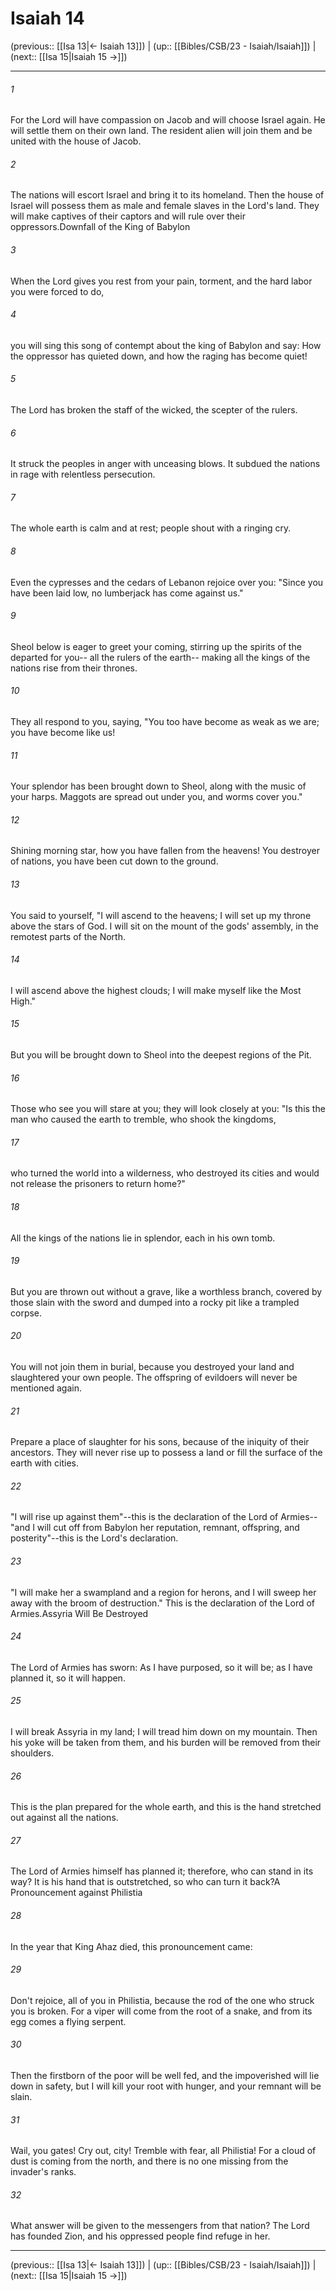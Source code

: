 # Isaiah 14

(previous:: [[Isa 13|← Isaiah 13]]) | (up:: [[Bibles/CSB/23 - Isaiah/Isaiah]]) | (next:: [[Isa 15|Isaiah 15 →]])

***


###### 1 
For the Lord will have compassion on Jacob and will choose Israel again. He will settle them on their own land. The resident alien will join them and be united with the house of Jacob. 

###### 2 
The nations will escort Israel and bring it to its homeland. Then the house of Israel will possess them as male and female slaves in the Lord's land. They will make captives of their captors and will rule over their oppressors.Downfall of the King of Babylon 

###### 3 
When the Lord gives you rest from your pain, torment, and the hard labor you were forced to do, 

###### 4 
you will sing this song of contempt about the king of Babylon and say: How the oppressor has quieted down, and how the raging has become quiet! 

###### 5 
The Lord has broken the staff of the wicked, the scepter of the rulers. 

###### 6 
It struck the peoples in anger with unceasing blows. It subdued the nations in rage with relentless persecution. 

###### 7 
The whole earth is calm and at rest; people shout with a ringing cry. 

###### 8 
Even the cypresses and the cedars of Lebanon rejoice over you: "Since you have been laid low, no lumberjack has come against us." 

###### 9 
Sheol below is eager to greet your coming, stirring up the spirits of the departed for you-- all the rulers of the earth-- making all the kings of the nations rise from their thrones. 

###### 10 
They all respond to you, saying, "You too have become as weak as we are; you have become like us! 

###### 11 
Your splendor has been brought down to Sheol, along with the music of your harps. Maggots are spread out under you, and worms cover you." 

###### 12 
Shining morning star, how you have fallen from the heavens! You destroyer of nations, you have been cut down to the ground. 

###### 13 
You said to yourself, "I will ascend to the heavens; I will set up my throne above the stars of God. I will sit on the mount of the gods' assembly, in the remotest parts of the North. 

###### 14 
I will ascend above the highest clouds; I will make myself like the Most High." 

###### 15 
But you will be brought down to Sheol into the deepest regions of the Pit. 

###### 16 
Those who see you will stare at you; they will look closely at you: "Is this the man who caused the earth to tremble, who shook the kingdoms, 

###### 17 
who turned the world into a wilderness, who destroyed its cities and would not release the prisoners to return home?" 

###### 18 
All the kings of the nations lie in splendor, each in his own tomb. 

###### 19 
But you are thrown out without a grave, like a worthless branch, covered by those slain with the sword and dumped into a rocky pit like a trampled corpse. 

###### 20 
You will not join them in burial, because you destroyed your land and slaughtered your own people. The offspring of evildoers will never be mentioned again. 

###### 21 
Prepare a place of slaughter for his sons, because of the iniquity of their ancestors. They will never rise up to possess a land or fill the surface of the earth with cities. 

###### 22 
"I will rise up against them"--this is the declaration of the Lord of Armies--"and I will cut off from Babylon her reputation, remnant, offspring, and posterity"--this is the Lord's declaration. 

###### 23 
"I will make her a swampland and a region for herons, and I will sweep her away with the broom of destruction." This is the declaration of the Lord of Armies.Assyria Will Be Destroyed 

###### 24 
The Lord of Armies has sworn: As I have purposed, so it will be; as I have planned it, so it will happen. 

###### 25 
I will break Assyria in my land; I will tread him down on my mountain. Then his yoke will be taken from them, and his burden will be removed from their shoulders. 

###### 26 
This is the plan prepared for the whole earth, and this is the hand stretched out against all the nations. 

###### 27 
The Lord of Armies himself has planned it; therefore, who can stand in its way? It is his hand that is outstretched, so who can turn it back?A Pronouncement against Philistia 

###### 28 
In the year that King Ahaz died, this pronouncement came: 

###### 29 
Don't rejoice, all of you in Philistia, because the rod of the one who struck you is broken. For a viper will come from the root of a snake, and from its egg comes a flying serpent. 

###### 30 
Then the firstborn of the poor will be well fed, and the impoverished will lie down in safety, but I will kill your root with hunger, and your remnant will be slain. 

###### 31 
Wail, you gates! Cry out, city! Tremble with fear, all Philistia! For a cloud of dust is coming from the north, and there is no one missing from the invader's ranks. 

###### 32 
What answer will be given to the messengers from that nation? The Lord has founded Zion, and his oppressed people find refuge in her.

***

(previous:: [[Isa 13|← Isaiah 13]]) | (up:: [[Bibles/CSB/23 - Isaiah/Isaiah]]) | (next:: [[Isa 15|Isaiah 15 →]])
